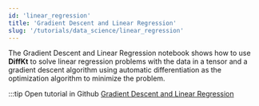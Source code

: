 ```yaml
---
id: 'linear_regression'
title: 'Gradient Descent and Linear Regression'
slug: '/tutorials/data_science/linear_regression'
---
```

The Gradient Descent and Linear Regression notebook shows how to use **DiffKt** to solve linear regression problems 
with the data in a tensor and a gradient descent algorithm using automatic differentiation as the 
optimization algorithm to minimize the problem.


:::tip Open tutorial in Github
[Gradient Descent and Linear Regression](https://github.com/facebookresearch/diffkt/blob/main/tutorials/linear_regression_gradient_descent.ipynb)